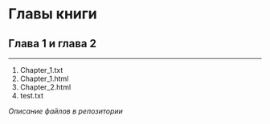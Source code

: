 # Главы книги
## Глава 1 и глава 2
___
1. Chapter_1.txt
2. Chapter_1.html
3. Chapter_2.html
4. test.txt

_Описание файлов в репозитории_ 